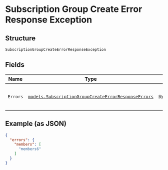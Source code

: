 
# Subscription Group Create Error Response Exception

## Structure

`SubscriptionGroupCreateErrorResponseException`

## Fields

| Name | Type | Tags | Description |
|  --- | --- | --- | --- |
| `Errors` | [`models.SubscriptionGroupCreateErrorResponseErrors`](../../doc/models/containers/subscription-group-create-error-response-errors.md) | Required | This is a container for one-of cases. |

## Example (as JSON)

```json
{
  "errors": {
    "members": [
      "members6"
    ]
  }
}
```

